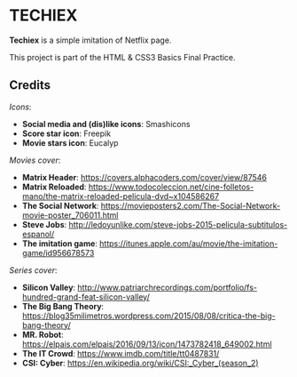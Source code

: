 # TECHIEX
**Techiex** is a simple imitation of Netflix page.

This project is part of the HTML & CSS3 Basics Final Practice.


## Credits

*Icons*:<br>
* **Social media and (dis)like icons**: Smashicons
* **Score star icon**: Freepik
* **Movie stars icon**: Eucalyp

*Movies cover*:<br>
* **Matrix Header**: https://covers.alphacoders.com/cover/view/87546
* **Matrix Reloaded**: https://www.todocoleccion.net/cine-folletos-mano/the-matrix-reloaded-pelicula-dvd~x104586267
* **The Social Network**: https://movieposters2.com/The-Social-Network-movie-poster_706011.html
* **Steve Jobs**: http://ledoyunlike.com/steve-jobs-2015-pelicula-subtitulos-espanol/
* **The imitation game**: https://itunes.apple.com/au/movie/the-imitation-game/id956678573

*Series cover*:<br>
* **Silicon Valley**: http://www.patriarchrecordings.com/portfolio/fs-hundred-grand-feat-silicon-valley/
* **The Big Bang Theory**: https://blog35milimetros.wordpress.com/2015/08/08/critica-the-big-bang-theory/
* **MR. Robot**: https://elpais.com/elpais/2016/09/13/icon/1473782418_649002.html
* **The IT Crowd**: https://www.imdb.com/title/tt0487831/
* **CSI: Cyber**: https://en.wikipedia.org/wiki/CSI:_Cyber_(season_2)

